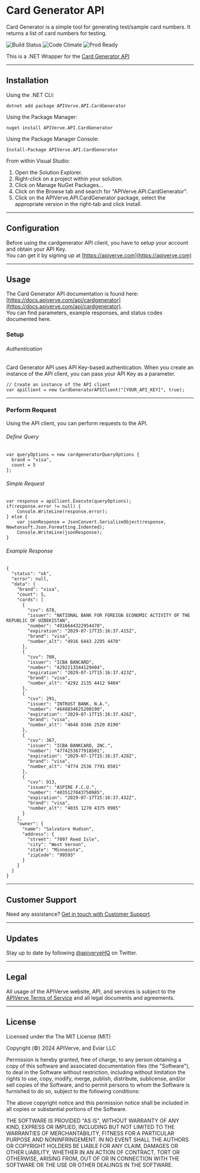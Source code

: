 Card Generator API
============

Card Generator is a simple tool for generating test/sample card numbers. It returns a list of card numbers for testing.

![Build Status](https://img.shields.io/badge/build-passing-green)
![Code Climate](https://img.shields.io/badge/maintainability-B-purple)
![Prod Ready](https://img.shields.io/badge/production-ready-blue)

This is a .NET Wrapper for the [Card Generator API](https://apiverve.com/marketplace/api/cardgenerator)

---

## Installation

Using the .NET CLI:
```
dotnet add package APIVerve.API.CardGenerator
```

Using the Package Manager:
```
nuget install APIVerve.API.CardGenerator
```

Using the Package Manager Console:
```
Install-Package APIVerve.API.CardGenerator
```

From within Visual Studio:

1. Open the Solution Explorer.
2. Right-click on a project within your solution.
3. Click on Manage NuGet Packages...
4. Click on the Browse tab and search for "APIVerve.API.CardGenerator".
5. Click on the APIVerve.API.CardGenerator package, select the appropriate version in the right-tab and click Install.


---

## Configuration

Before using the cardgenerator API client, you have to setup your account and obtain your API Key.  
You can get it by signing up at [https://apiverve.com](https://apiverve.com)

---

## Usage

The Card Generator API documentation is found here: [https://docs.apiverve.com/api/cardgenerator](https://docs.apiverve.com/api/cardgenerator).  
You can find parameters, example responses, and status codes documented here.

### Setup

###### Authentication
Card Generator API uses API Key-based authentication. When you create an instance of the API client, you can pass your API Key as a parameter.

```
// Create an instance of the API client
var apiClient = new CardGeneratorAPIClient("[YOUR_API_KEY]", true);
```

---


### Perform Request
Using the API client, you can perform requests to the API.

###### Define Query

```
var queryOptions = new cardgeneratorQueryOptions {
  brand = "visa",
  count = 5
};
```

###### Simple Request

```
var response = apiClient.Execute(queryOptions);
if(response.error != null) {
	Console.WriteLine(response.error);
} else {
    var jsonResponse = JsonConvert.SerializeObject(response, Newtonsoft.Json.Formatting.Indented);
    Console.WriteLine(jsonResponse);
}
```

###### Example Response

```
{
  "status": "ok",
  "error": null,
  "data": {
    "brand": "visa",
    "count": 5,
    "cards": [
      {
        "cvv": 678,
        "issuer": "NATIONAL BANK FOR FOREIGN ECONOMIC ACTIVITY OF THE REPUBLIC OF UZBEKISTAN",
        "number": "4916644322954470",
        "expiration": "2029-07-17T15:16:37.415Z",
        "brand": "visa",
        "number_alt": "4916 6443 2295 4470"
      },
      {
        "cvv": 708,
        "issuer": "ICBA BANCARD",
        "number": "4292213544129404",
        "expiration": "2029-07-17T15:16:37.423Z",
        "brand": "visa",
        "number_alt": "4292 2135 4412 9404"
      },
      {
        "cvv": 291,
        "issuer": "INTRUST BANK, N.A.",
        "number": "4648034625200190",
        "expiration": "2029-07-17T15:16:37.426Z",
        "brand": "visa",
        "number_alt": "4648 0346 2520 0190"
      },
      {
        "cvv": 367,
        "issuer": "ICBA BANKCARD, INC.",
        "number": "4774253677918501",
        "expiration": "2029-07-17T15:16:37.428Z",
        "brand": "visa",
        "number_alt": "4774 2536 7791 8501"
      },
      {
        "cvv": 913,
        "issuer": "ASPIRE F.C.U.",
        "number": "4035127043750985",
        "expiration": "2029-07-17T15:16:37.432Z",
        "brand": "visa",
        "number_alt": "4035 1270 4375 0985"
      }
    ],
    "owner": {
      "name": "Salvatore Hudson",
      "address": {
        "street": "7097 Reed Isle",
        "city": "West Vernon",
        "state": "Minnesota",
        "zipCode": "99593"
      }
    }
  }
}
```

---

## Customer Support

Need any assistance? [Get in touch with Customer Support](https://apiverve.com/contact).

---

## Updates
Stay up to date by following [@apiverveHQ](https://twitter.com/apiverveHQ) on Twitter.

---

## Legal

All usage of the APIVerve website, API, and services is subject to the [APIVerve Terms of Service](https://apiverve.com/terms) and all legal documents and agreements.

---

## License
Licensed under the The MIT License (MIT)

Copyright (&copy;) 2024 APIVerve, and Evlar LLC

Permission is hereby granted, free of charge, to any person obtaining a copy of this software and associated documentation files (the "Software"), to deal in the Software without restriction, including without limitation the rights to use, copy, modify, merge, publish, distribute, sublicense, and/or sell copies of the Software, and to permit persons to whom the Software is furnished to do so, subject to the following conditions:

The above copyright notice and this permission notice shall be included in all copies or substantial portions of the Software.

THE SOFTWARE IS PROVIDED "AS IS", WITHOUT WARRANTY OF ANY KIND, EXPRESS OR IMPLIED, INCLUDING BUT NOT LIMITED TO THE WARRANTIES OF MERCHANTABILITY, FITNESS FOR A PARTICULAR PURPOSE AND NONINFRINGEMENT. IN NO EVENT SHALL THE AUTHORS OR COPYRIGHT HOLDERS BE LIABLE FOR ANY CLAIM, DAMAGES OR OTHER LIABILITY, WHETHER IN AN ACTION OF CONTRACT, TORT OR OTHERWISE, ARISING FROM, OUT OF OR IN CONNECTION WITH THE SOFTWARE OR THE USE OR OTHER DEALINGS IN THE SOFTWARE.
